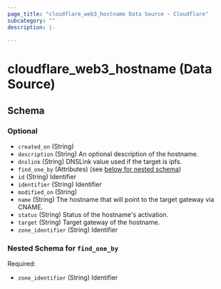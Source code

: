 ```yaml
---
page_title: "cloudflare_web3_hostname Data Source - Cloudflare"
subcategory: ""
description: |-
  
---
```


# cloudflare_web3_hostname (Data Source)




<!-- schema generated by tfplugindocs -->
## Schema

### Optional

- `created_on` (String)
- `description` (String) An optional description of the hostname.
- `dnslink` (String) DNSLink value used if the target is ipfs.
- `find_one_by` (Attributes) (see [below for nested schema](#nestedatt--find_one_by))
- `id` (String) Identifier
- `identifier` (String) Identifier
- `modified_on` (String)
- `name` (String) The hostname that will point to the target gateway via CNAME.
- `status` (String) Status of the hostname's activation.
- `target` (String) Target gateway of the hostname.
- `zone_identifier` (String) Identifier

<a id="nestedatt--find_one_by"></a>
### Nested Schema for `find_one_by`

Required:

- `zone_identifier` (String) Identifier


